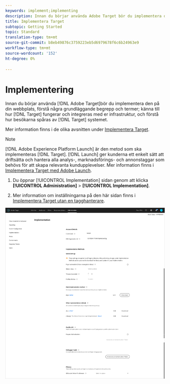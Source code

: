 ```yaml
---
keywords: implement;implementing
description: Innan du börjar använda Adobe Target bör du implementera den på din webbplats, förstå några grundläggande begrepp och termer, känna till hur Target fungerar och integreras med din infrastruktur och förstå hur besökarna spåras av Target-systemet.
title: Implementera Target
subtopic: Getting Started
topic: Standard
translation-type: tm+mt
source-git-commit: b8eb49876c3759223eb5d6979678f6c6b24963e9
workflow-type: tm+mt
source-wordcount: '152'
ht-degree: 0%

---
```



# Implementering

Innan du börjar använda [!DNL Adobe Target]bör du implementera den på din webbplats, förstå några grundläggande begrepp och termer; känna till hur [!DNL Target] fungerar och integreras med er infrastruktur, och förstå hur besökarna spåras av [!DNL Target] systemet.

Mer information finns i de olika avsnitten under [Implementera Target](/help/c-implementing-target/implementing-target.md).

>[!NOTE]
>
>[!DNL Adobe Experience Platform Launch] är den metod som ska implementeras [!DNL Target]. [!DNL Launch] ger kunderna ett enkelt sätt att driftsätta och hantera alla analys-, marknadsförings- och annonstaggar som behövs för att skapa relevanta kundupplevelser. Mer information finns i [Implementera Target med Adobe Launch](/help/c-implementing-target/c-implementing-target-for-client-side-web/how-to-deployatjs/cmp-implementing-target-using-adobe-launch.md).

1. Du öppnar [!UICONTROL Implementation] sidan genom att klicka **[!UICONTROL Administration]** > **[!UICONTROL Implementation]**.

1. Mer information om inställningarna på den här sidan finns i [Implementera Target utan en tagghanterare](/help/c-implementing-target/c-implementing-target-for-client-side-web/how-to-deployatjs/implementing-target-without-a-tag-manager.md).

![Implementeringssida](/help/administrating-target/assets/implementation.png)